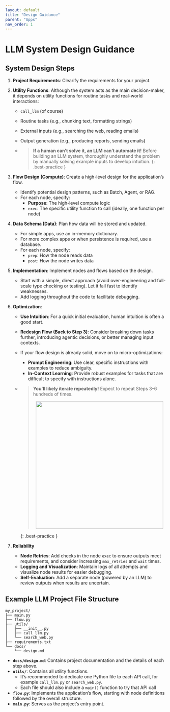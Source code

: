 ```yaml
---
layout: default
title: "Design Guidance"
parent: "Apps"
nav_order: 1
---
```


# LLM System Design Guidance

## System Design Steps

1. **Project Requirements**: Clearify the requirements for your project.

2. **Utility Functions**: Although the system acts as the main decision-maker, it depends on utility functions for routine tasks and real-world interactions:
   - `call_llm` (of course)
   - Routine tasks (e.g., chunking text, formatting strings)  
   - External inputs (e.g., searching the web, reading emails)  
   - Output generation (e.g., producing reports, sending emails)

   - > **If a human can’t solve it, an LLM can’t automate it!** Before building an LLM system, thoroughly understand the problem by manually solving example inputs to develop intuition.
   {: .best-practice }

3. **Flow Design (Compute)**: Create a high-level design for the application’s flow.
   - Identify potential design patterns, such as Batch, Agent, or RAG.
   - For each node, specify:
     - **Purpose**: The high-level compute logic
     - `exec`: The specific utility function to call (ideally, one function per node)

4. **Data Schema (Data)**: Plan how data will be stored and updated.
   - For simple apps, use an in-memory dictionary.
   - For more complex apps or when persistence is required, use a database.
   - For each node, specify:
     - `prep`: How the node reads data
     - `post`: How the node writes data

5. **Implementation**: Implement nodes and flows based on the design.
   - Start with a simple, direct approach (avoid over-engineering and full-scale type checking or testing). Let it fail fast to identify weaknesses.
   - Add logging throughout the code to facilitate debugging.

6. **Optimization**:
   - **Use Intuition**: For a quick initial evaluation, human intuition is often a good start.
   - **Redesign Flow (Back to Step 3)**: Consider breaking down tasks further, introducing agentic decisions, or better managing input contexts.
   - If your flow design is already solid, move on to micro-optimizations:
     - **Prompt Engineering**: Use clear, specific instructions with examples to reduce ambiguity.
     - **In-Context Learning**: Provide robust examples for tasks that are difficult to specify with instructions alone.

   - > **You’ll likely iterate repeatedly!** Expect to repeat Steps 3–6 hundreds of times.
     >
     > <div align="center"><img src="https://github.com/the-pocket/PocketFlow/raw/main/assets/success.png?raw=true" width="400"/></div>
     {: .best-practice }

7. **Reliability**  
   - **Node Retries**: Add checks in the node `exec` to ensure outputs meet requirements, and consider increasing `max_retries` and `wait` times.
   - **Logging and Visualization**: Maintain logs of all attempts and visualize node results for easier debugging.
   - **Self-Evaluation**: Add a separate node (powered by an LLM) to review outputs when results are uncertain.

## Example LLM Project File Structure

```
my_project/
├── main.py
├── flow.py
├── utils/
│   ├── __init__.py
│   ├── call_llm.py
│   └── search_web.py
├── requirements.txt
└── docs/
    └── design.md
```

- **`docs/design.md`**: Contains project documentation and the details of each step above.
- **`utils/`**: Contains all utility functions.
  - It’s recommended to dedicate one Python file to each API call, for example `call_llm.py` or `search_web.py`.
  - Each file should also include a `main()` function to try that API call
- **`flow.py`**: Implements the application’s flow, starting with node definitions followed by the overall structure.
- **`main.py`**: Serves as the project’s entry point.